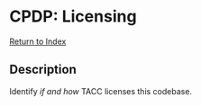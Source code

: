 # CPDP: Licensing

[Return to Index](../index.md)

## Description

Identify _if and how_ TACC licenses this codebase.
